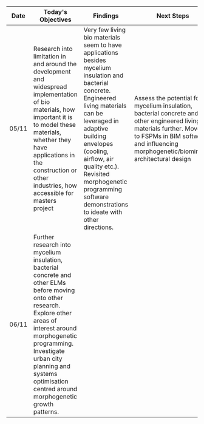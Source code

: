 | Date  | Today's Objectives                                                                                                                                                                                                                                                                       | Findings                                                                                                                                                                                                                                                                                                                   | Next Steps                                                                                                                                                                                                      |
| ----- | ---------------------------------------------------------------------------------------------------------------------------------------------------------------------------------------------------------------------------------------------------------------------------------------- | -------------------------------------------------------------------------------------------------------------------------------------------------------------------------------------------------------------------------------------------------------------------------------------------------------------------------- | --------------------------------------------------------------------------------------------------------------------------------------------------------------------------------------------------------------- |
| 05/11 | Research into limitation in and around the development and widespread implementation of bio materials, how important it is to model these materials, whether they have applications in the construction or other industries, how accessible for masters project                          | Very few living bio materials seem to have applications besides mycelium insulation and bacterial concrete. Engineered living materials can be leveraged in adaptive building envelopes (cooling, airflow, air quality etc.). Revisited morphogenetic programming software demonstrations to ideate with other directions. | Assess the potential for mycelium  insulation, bacterial concrete and other engineered living materials further. Move on to FSPMs in BIM software and influencing morphogenetic/biomimetic architectural design |
| 06/11 | Further research into mycelium insulation, bacterial concrete and other ELMs before moving onto other research. Explore other areas of interest around morphogenetic programming. Investigate urban city planning and systems optimisation centred around morphogenetic growth patterns. |                                                                                                                                                                                                                                                                                                                            |                                                                                                                                                                                                                 |
 
